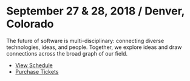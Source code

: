 # September 27 & 28, 2018 / Denver, Colorado

The future of software is multi-disciplinary: connecting diverse technologies,
ideas, and people. Together, we explore ideas and draw connections across the
broad graph of our field.

- [View Schedule](https://turing.io/)
- [Purchase Tickets](https://turing.io/)
